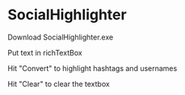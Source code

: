 # SocialHighlighter

Download SocialHighlighter.exe

Put text in richTextBox

Hit "Convert" to highlight hashtags and usernames

Hit "Clear" to clear the textbox

